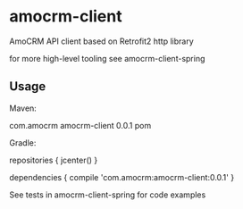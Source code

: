 # amocrm-client

AmoCRM API client based on Retrofit2 http library

for more high-level tooling see amocrm-client-spring

## Usage

Maven:

<dependency>
  <groupId>com.amocrm</groupId>
  <artifactId>amocrm-client</artifactId>
  <version>0.0.1</version>
  <type>pom</type>
</dependency>


Gradle:

repositories {
    jcenter()
}

dependencies {
    compile 'com.amocrm:amocrm-client:0.0.1'
}

See tests in amocrm-client-spring for code examples